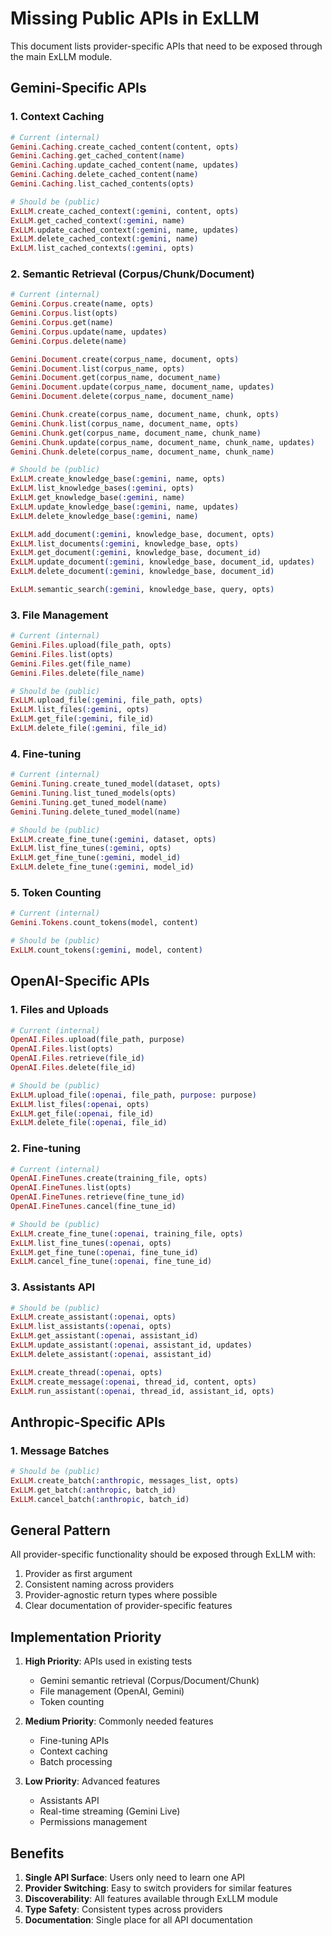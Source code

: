 # Missing Public APIs in ExLLM

This document lists provider-specific APIs that need to be exposed through the main ExLLM module.

## Gemini-Specific APIs

### 1. Context Caching
```elixir
# Current (internal)
Gemini.Caching.create_cached_content(content, opts)
Gemini.Caching.get_cached_content(name)
Gemini.Caching.update_cached_content(name, updates)
Gemini.Caching.delete_cached_content(name)
Gemini.Caching.list_cached_contents(opts)

# Should be (public)
ExLLM.create_cached_context(:gemini, content, opts)
ExLLM.get_cached_context(:gemini, name)
ExLLM.update_cached_context(:gemini, name, updates)
ExLLM.delete_cached_context(:gemini, name)
ExLLM.list_cached_contexts(:gemini, opts)
```

### 2. Semantic Retrieval (Corpus/Chunk/Document)
```elixir
# Current (internal)
Gemini.Corpus.create(name, opts)
Gemini.Corpus.list(opts)
Gemini.Corpus.get(name)
Gemini.Corpus.update(name, updates)
Gemini.Corpus.delete(name)

Gemini.Document.create(corpus_name, document, opts)
Gemini.Document.list(corpus_name, opts)
Gemini.Document.get(corpus_name, document_name)
Gemini.Document.update(corpus_name, document_name, updates)
Gemini.Document.delete(corpus_name, document_name)

Gemini.Chunk.create(corpus_name, document_name, chunk, opts)
Gemini.Chunk.list(corpus_name, document_name, opts)
Gemini.Chunk.get(corpus_name, document_name, chunk_name)
Gemini.Chunk.update(corpus_name, document_name, chunk_name, updates)
Gemini.Chunk.delete(corpus_name, document_name, chunk_name)

# Should be (public)
ExLLM.create_knowledge_base(:gemini, name, opts)
ExLLM.list_knowledge_bases(:gemini, opts)
ExLLM.get_knowledge_base(:gemini, name)
ExLLM.update_knowledge_base(:gemini, name, updates)
ExLLM.delete_knowledge_base(:gemini, name)

ExLLM.add_document(:gemini, knowledge_base, document, opts)
ExLLM.list_documents(:gemini, knowledge_base, opts)
ExLLM.get_document(:gemini, knowledge_base, document_id)
ExLLM.update_document(:gemini, knowledge_base, document_id, updates)
ExLLM.delete_document(:gemini, knowledge_base, document_id)

ExLLM.semantic_search(:gemini, knowledge_base, query, opts)
```

### 3. File Management
```elixir
# Current (internal)
Gemini.Files.upload(file_path, opts)
Gemini.Files.list(opts)
Gemini.Files.get(file_name)
Gemini.Files.delete(file_name)

# Should be (public)
ExLLM.upload_file(:gemini, file_path, opts)
ExLLM.list_files(:gemini, opts)
ExLLM.get_file(:gemini, file_id)
ExLLM.delete_file(:gemini, file_id)
```

### 4. Fine-tuning
```elixir
# Current (internal)
Gemini.Tuning.create_tuned_model(dataset, opts)
Gemini.Tuning.list_tuned_models(opts)
Gemini.Tuning.get_tuned_model(name)
Gemini.Tuning.delete_tuned_model(name)

# Should be (public)
ExLLM.create_fine_tune(:gemini, dataset, opts)
ExLLM.list_fine_tunes(:gemini, opts)
ExLLM.get_fine_tune(:gemini, model_id)
ExLLM.delete_fine_tune(:gemini, model_id)
```

### 5. Token Counting
```elixir
# Current (internal)
Gemini.Tokens.count_tokens(model, content)

# Should be (public)
ExLLM.count_tokens(:gemini, model, content)
```

## OpenAI-Specific APIs

### 1. Files and Uploads
```elixir
# Current (internal)
OpenAI.Files.upload(file_path, purpose)
OpenAI.Files.list(opts)
OpenAI.Files.retrieve(file_id)
OpenAI.Files.delete(file_id)

# Should be (public)
ExLLM.upload_file(:openai, file_path, purpose: purpose)
ExLLM.list_files(:openai, opts)
ExLLM.get_file(:openai, file_id)
ExLLM.delete_file(:openai, file_id)
```

### 2. Fine-tuning
```elixir
# Current (internal)
OpenAI.FineTunes.create(training_file, opts)
OpenAI.FineTunes.list(opts)
OpenAI.FineTunes.retrieve(fine_tune_id)
OpenAI.FineTunes.cancel(fine_tune_id)

# Should be (public)
ExLLM.create_fine_tune(:openai, training_file, opts)
ExLLM.list_fine_tunes(:openai, opts)
ExLLM.get_fine_tune(:openai, fine_tune_id)
ExLLM.cancel_fine_tune(:openai, fine_tune_id)
```

### 3. Assistants API
```elixir
# Should be (public)
ExLLM.create_assistant(:openai, opts)
ExLLM.list_assistants(:openai, opts)
ExLLM.get_assistant(:openai, assistant_id)
ExLLM.update_assistant(:openai, assistant_id, updates)
ExLLM.delete_assistant(:openai, assistant_id)

ExLLM.create_thread(:openai, opts)
ExLLM.create_message(:openai, thread_id, content, opts)
ExLLM.run_assistant(:openai, thread_id, assistant_id, opts)
```

## Anthropic-Specific APIs

### 1. Message Batches
```elixir
# Should be (public)
ExLLM.create_batch(:anthropic, messages_list, opts)
ExLLM.get_batch(:anthropic, batch_id)
ExLLM.cancel_batch(:anthropic, batch_id)
```

## General Pattern

All provider-specific functionality should be exposed through ExLLM with:
1. Provider as first argument
2. Consistent naming across providers
3. Provider-agnostic return types where possible
4. Clear documentation of provider-specific features

## Implementation Priority

1. **High Priority**: APIs used in existing tests
   - Gemini semantic retrieval (Corpus/Document/Chunk)
   - File management (OpenAI, Gemini)
   - Token counting

2. **Medium Priority**: Commonly needed features
   - Fine-tuning APIs
   - Context caching
   - Batch processing

3. **Low Priority**: Advanced features
   - Assistants API
   - Real-time streaming (Gemini Live)
   - Permissions management

## Benefits

1. **Single API Surface**: Users only need to learn one API
2. **Provider Switching**: Easy to switch providers for similar features
3. **Discoverability**: All features available through ExLLM module
4. **Type Safety**: Consistent types across providers
5. **Documentation**: Single place for all API documentation